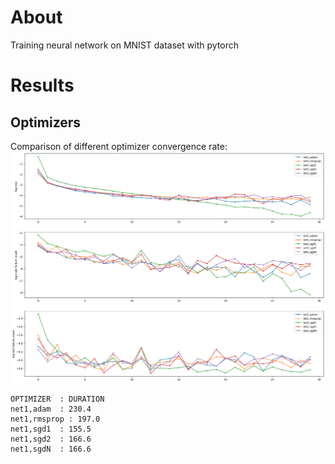 # About

Training neural network on MNIST dataset with pytorch

# Results

## Optimizers

Comparison of different optimizer convergence rate:
![Optimizer Comparison](doc/optimizer_comparison.png)

```
OPTIMIZER  : DURATION
net1,adam  : 230.4
net1,rmsprop : 197.0
net1,sgd1  : 155.5
net1,sgd2  : 166.6
net1,sgdN  : 166.6
```